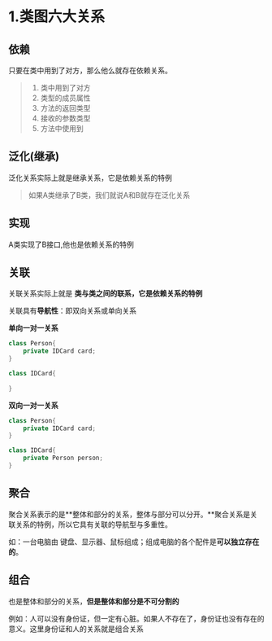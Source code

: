# 1.类图六大关系

## 依赖

只要在类中用到了对方，那么他么就存在依赖关系。

> 1. 类中用到了对方
> 2. 类型的成员属性
> 3. 方法的返回类型
> 4. 接收的参数类型
> 5. 方法中使用到

## 泛化(继承)

泛化关系实际上就是继承关系，它是依赖关系的特例

> 如果A类继承了B类，我们就说A和B就存在泛化关系

## 实现

A类实现了B接口,他也是依赖关系的特例

## 关联

关联关系实际上就是 **类与类之间的联系，它是依赖关系的特例**

关联具有**导航性**：即双向关系或单向关系

**单向一对一关系**

```java
class Person{
    private IDCard card;
}

class IDCard{
    
}
```

**双向一对一关系**

```java
class Person{
    private IDCard card;
}

class IDCard{
    private Person person;
}
```

## 聚合

聚合关系表示的是\*\*整体和部分的关系，整体与部分可以分开。\*\*聚合关系是关联关系的特例，所以它具有关联的导航型与多重性。

如：一台电脑由 键盘、显示器、鼠标组成；组成电脑的各个配件是**可以独立存在的**。

## 组合

也是整体和部分的关系，**但是整体和部分是不可分割的**

例如：人可以没有身份证，但一定有心脏。如果人不存在了，身份证也没有存在的意义。这里身份证和人的关系就是组合关系
